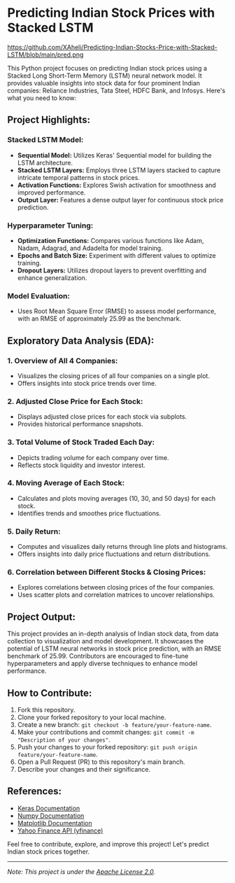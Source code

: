 # Predicting Indian Stock Prices with Stacked LSTM

https://github.com/XAheli/Predicting-Indian-Stocks-Price-with-Stacked-LSTM/blob/main/pred.png

This Python project focuses on predicting Indian stock prices using a Stacked Long Short-Term Memory (LSTM) neural network model. It provides valuable insights into stock data for four prominent Indian companies: Reliance Industries, Tata Steel, HDFC Bank, and Infosys. Here's what you need to know:

## Project Highlights:

### Stacked LSTM Model:
- **Sequential Model:** Utilizes Keras' Sequential model for building the LSTM architecture.
- **Stacked LSTM Layers:** Employs three LSTM layers stacked to capture intricate temporal patterns in stock prices.
- **Activation Functions:** Explores Swish activation for smoothness and improved performance.
- **Output Layer:** Features a dense output layer for continuous stock price prediction.

### Hyperparameter Tuning:
- **Optimization Functions:** Compares various functions like Adam, Nadam, Adagrad, and Adadelta for model training.
- **Epochs and Batch Size:** Experiment with different values to optimize training.
- **Dropout Layers:** Utilizes dropout layers to prevent overfitting and enhance generalization.

### Model Evaluation:
- Uses Root Mean Square Error (RMSE) to assess model performance, with an RMSE of approximately 25.99 as the benchmark.

## Exploratory Data Analysis (EDA):
### 1. Overview of All 4 Companies:
- Visualizes the closing prices of all four companies on a single plot.
- Offers insights into stock price trends over time.

### 2. Adjusted Close Price for Each Stock:
- Displays adjusted close prices for each stock via subplots.
- Provides historical performance snapshots.

### 3. Total Volume of Stock Traded Each Day:
- Depicts trading volume for each company over time.
- Reflects stock liquidity and investor interest.

### 4. Moving Average of Each Stock:
- Calculates and plots moving averages (10, 30, and 50 days) for each stock.
- Identifies trends and smoothes price fluctuations.

### 5. Daily Return:
- Computes and visualizes daily returns through line plots and histograms.
- Offers insights into daily price fluctuations and return distributions.

### 6. Correlation between Different Stocks & Closing Prices:
- Explores correlations between closing prices of the four companies.
- Uses scatter plots and correlation matrices to uncover relationships.

## Project Output:
This project provides an in-depth analysis of Indian stock data, from data collection to visualization and model development. It showcases the potential of LSTM neural networks in stock price prediction, with an RMSE benchmark of 25.99. Contributors are encouraged to fine-tune hyperparameters and apply diverse techniques to enhance model performance.

## How to Contribute:
1. Fork this repository.
2. Clone your forked repository to your local machine.
3. Create a new branch: `git checkout -b feature/your-feature-name`.
4. Make your contributions and commit changes: `git commit -m "Description of your changes"`.
5. Push your changes to your forked repository: `git push origin feature/your-feature-name`.
6. Open a Pull Request (PR) to this repository's main branch.
7. Describe your changes and their significance.

## References:
- [Keras Documentation](https://keras.io/)
- [Numpy Documentation](https://numpy.org/doc/stable/)
- [Matplotlib Documentation](https://matplotlib.org/stable/contents.html)
- [Yahoo Finance API (yfinance)](https://pypi.org/project/yfinance/)

Feel free to contribute, explore, and improve this project! Let's predict Indian stock prices together.

---

*Note: This project is under the [Apache License 2.0](LICENSE).*
